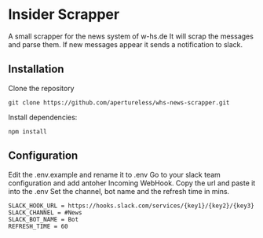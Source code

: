 # Insider Scrapper

A small scrapper for the news system of w-hs.de
It will scrap the messages and parse them. If new messages appear it sends a notification to slack.

## Installation
Clone the repository

```
git clone https://github.com/apertureless/whs-news-scrapper.git
```

Install dependencies:

```
npm install
```

## Configuration

Edit the .env.example and rename it to .env
Go to your slack team configuration and add antoher Incoming WebHook.
Copy the url and paste it into the .env
Set the channel, bot name and the refresh time in mins.

```
SLACK_HOOK_URL = https://hooks.slack.com/services/{key1}/{key2}/{key3}
SLACK_CHANNEL = #News
SLACK_BOT_NAME = Bot
REFRESH_TIME = 60
```

